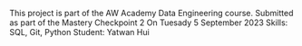 This project is part of the AW Academy Data Engineering course.
Submitted as part of the Mastery Checkpoint 2
On Tuesady 5 September 2023
Skills: SQL, Git, Python
Student: Yatwan Hui
